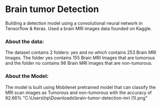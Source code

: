 <h1> Brain tumor Detection </h1>
Building a detection model using a convolutional neural network in Tensorflow & Keras.
Used a brain MRI images data founded on Kaggle.

<h3>About the data:</h3>
The dataset contains 2 folders: yes and no which contains 253 Brain MRI Images. The folder yes contains 155 Brain MRI Images that are tumorous and the folder no contains 98 Brain MRI Images that are non-tumorous.
<h3>About the Model:</h3>
The model is built using Mobilenet pretrained model that can classify the MRI scan images as Tumorous and non-tumorous with the accuracy of 92.66%
"C:\Users\hp\Downloads\brain-tumor-detection-mri (1).png"
